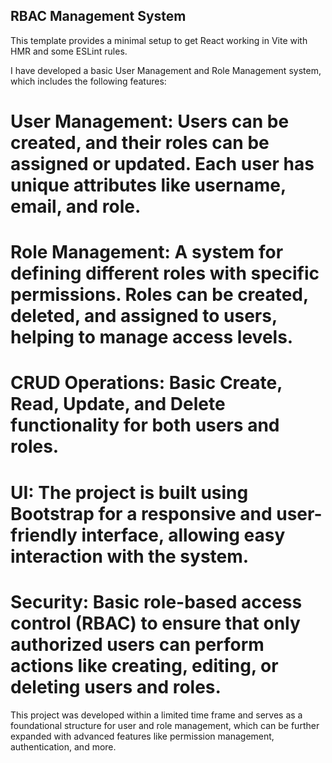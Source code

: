 ## RBAC Management System

This template provides a minimal setup to get React working in Vite with HMR and some ESLint rules.

I have developed a basic User Management and Role Management system, which includes the following features:

# User Management: Users can be created, and their roles can be assigned or updated. Each user has unique attributes like username, email, and role.
# Role Management: A system for defining different roles with specific permissions. Roles can be created, deleted, and assigned to users, helping to manage access levels.
# CRUD Operations: Basic Create, Read, Update, and Delete functionality for both users and roles.
# UI: The project is built using Bootstrap for a responsive and user-friendly interface, allowing easy interaction with the system.
# Security: Basic role-based access control (RBAC) to ensure that only authorized users can perform actions like creating, editing, or deleting users and roles.
This project was developed within a limited time frame and serves as a foundational structure for user and role management, which can be further expanded with advanced features like permission management, authentication, and more.
